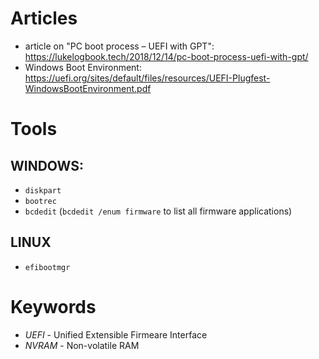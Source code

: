 # Articles

* article on "PC boot process – UEFI with GPT": https://lukelogbook.tech/2018/12/14/pc-boot-process-uefi-with-gpt/
* Windows Boot Environment: https://uefi.org/sites/default/files/resources/UEFI-Plugfest-WindowsBootEnvironment.pdf

# Tools

## WINDOWS:
 * `diskpart`
 * `bootrec`
 * `bcdedit` (`bcdedit /enum firmware` to list all firmware applications)

## LINUX
 * `efibootmgr`

# Keywords
* *UEFI* - Unified Extensible Firmeare Interface
* *NVRAM* - Non-volatile RAM

